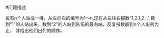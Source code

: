 #问题描述

  设有n个人站成一排，从左向右的编号为1～n,现在从左往右报数“1,2,1,2...",数到”1“的人站出来，数到"2"的人站到队伍的最右端，反复报数直到n个人出列为止，
并给出他们出列的顺序。
